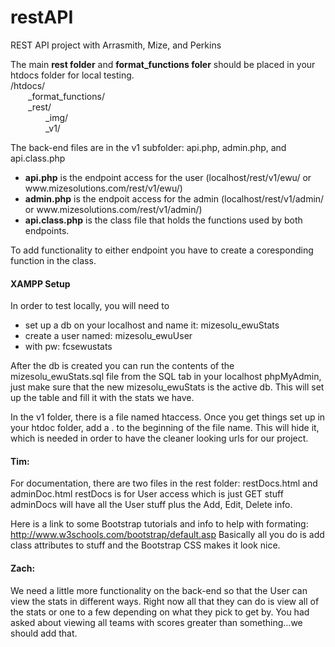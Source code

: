 # restAPI
REST API project with Arrasmith, Mize, and Perkins

The main <b>rest folder</b> and <b>format_functions foler</b> should be placed in your htdocs folder for local testing.<br>
/htdocs/<br>
&emsp;&emsp;_format_functions/<br>
&emsp;&emsp;_rest/<br>
&emsp;&emsp;&emsp;&emsp;_img/<br>
&emsp;&emsp;&emsp;&emsp;_v1/<br>

The back-end files are in the v1 subfolder: api.php, admin.php, and api.class.php
<ul><li><b>api.php</b> is the endpoint access for the user (localhost/rest/v1/ewu/  or www.mizesolutions.com/rest/v1/ewu/)</li>
<li><b>admin.php</b> is the endpoit access for the admin (localhost/rest/v1/admin/  or www.mizesolutions.com/rest/v1/admin/)</li>
<li><b>api.class.php</b> is the class file that holds the functions used by both endpoints.</li></ul>

To add functionality to either endpoint you have to create a coresponding function in the class.

<h4><b>XAMPP Setup</b></h4>
In order to test locally, you will need to
<ul><li>set up a db on your localhost and name it: mizesolu_ewuStats </li>
<li>create a user named: mizesolu_ewuUser </li>
<li>with pw: fcsewustats </li></ul>

After the db is created you can run the contents of the mizesolu_ewuStats.sql file from the SQL tab in your localhost phpMyAdmin, just make sure that the new mizesolu_ewuStats is the active db. This will set up the table and fill it with the stats we have.

In the v1 folder, there is a file named htaccess. Once you get things set up in your htdoc folder, add a  .  to the beginning of the file name. This will hide it, which is needed in order to have the cleaner looking urls for our project.

<h4><b>Tim:</b></h4>
For documentation, there are two files in the rest folder: restDocs.html and adminDoc.html
restDocs is for User access which is just GET stuff
adminDocs will have all the User stuff plus the Add, Edit, Delete info.

Here is a link to some Bootstrap tutorials and info to help with formating: http://www.w3schools.com/bootstrap/default.asp
Basically all you do is add class attributes to stuff and the Bootstrap CSS makes it look nice.

<h4><b>Zach:</b></h4>
We need a little more functionality on the back-end so that the User can view the stats in different ways.
Right now all that they can do is view all of the stats or one to a few depending on what they pick to get by.
You had asked about viewing all teams with scores greater than something...we should add that.



